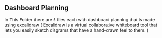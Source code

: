 ## Dashboard Planning

In This Folder there are 5 files each with dashboard planning that is made using excalidraw ( Excalidraw is a virtual collaborative whiteboard tool that lets you easily sketch diagrams that have a hand-drawn feel to them. )
